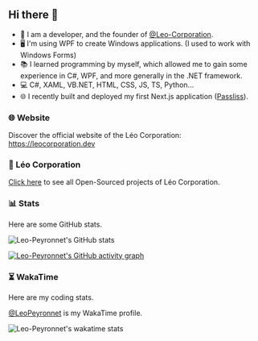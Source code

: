 ## Hi there 👋

- 🔭 I am a developer, and the founder of [@Leo-Corporation](https://github.com/Leo-Corporation).
- 🖥 I'm using WPF to create Windows applications. (I used to work with Windows Forms)
- 📚 I learned programming by myself, which allowed me to gain some experience in C#, WPF, and more generally in the .NET framework.
- 💻 C#, XAML, VB.NET, HTML, CSS, JS, TS, Python...
- 🌐 I recently built and deployed my first Next.js application ([Passliss](https://passliss.leocorporation.dev/)).

### 🌐 Website
Discover the official website of the Léo Corporation: https://leocorporation.dev

### 🏢 Léo Corporation
[Click here](https://github.com/Leo-Corporation) to see all Open-Sourced projects of Léo Corporation.

### 📊 Stats
Here are some GitHub stats.

![Leo-Peyronnet's GitHub stats](https://github-readme-stats.vercel.app/api?username=Leo-Peyronnet&count_private=true&show_icons=true&theme=transparent)

[![Leo-Peyronnet's GitHub activity graph](https://github-readme-activity-graph.cyclic.app/graph?username=Leo-Peyronnet&theme=github-compact)](https://github.com/ashutosh00710/github-readme-activity-graph)
### ⏳ WakaTime
Here are my coding stats.

[@LeoPeyronnet](https://wakatime.com/@LeoPeyronnet) is my WakaTime profile.

![Leo-Peyronnet's wakatime stats](https://github-readme-stats.vercel.app/api/wakatime?username=LeoPeyronnet&layout=compact&theme=transparent)
